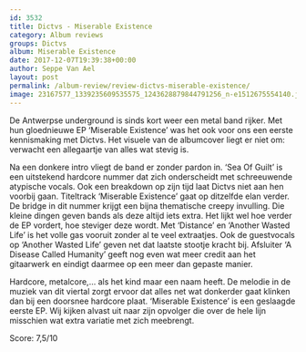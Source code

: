 ```yaml
---
id: 3532
title: Dictvs - Miserable Existence
category: Album reviews
groups: Dictvs
album: Miserable Existence
date: 2017-12-07T19:39:38+00:00
author: Seppe Van Ael
layout: post
permalink: /album-review/review-dictvs-miserable-existence/
image: 23167577_1339235609535575_1243628879844791256_n-e1512675554140.jpg
---
```

De Antwerpse underground is sinds kort weer een metal band rijker. Met hun gloednieuwe EP ‘Miserable Existence’ was het ook voor ons een eerste kennismaking met Dictvs. Het visuele van de albumcover liegt er niet om: verwacht een allegaartje van alles wat stevig is.

Na een donkere intro vliegt de band er zonder pardon in. ‘Sea Of Guilt’ is een uitstekend hardcore nummer dat zich onderscheidt met schreeuwende atypische vocals. Ook een breakdown op zijn tijd laat Dictvs niet aan hen voorbij gaan. Titeltrack ‘Miserable Existence’ gaat op ditzelfde elan verder. De bridge in dit nummer krijgt een bijna thematische creepy invulling. Die kleine dingen geven bands als deze altijd iets extra. Het lijkt wel hoe verder de EP vordert, hoe steviger deze wordt. Met ‘Distance’ en ‘Another Wasted Life’ is het volle gas vooruit zonder al te veel extraatjes. Ook de guestvocals op ‘Another Wasted Life’ geven net dat laatste stootje kracht bij. Afsluiter ‘A Disease Called Humanity’ geeft nog even wat meer credit aan het gitaarwerk en eindigt daarmee op een meer dan gepaste manier.

Hardcore, metalcore,… als het kind maar een naam heeft. De melodie in de muziek van dit viertal zorgt ervoor dat alles net wat donkerder gaat klinken dan bij een doorsnee hardcore plaat. ‘Miserable Existence’ is een geslaagde eerste EP. Wij kijken alvast uit naar zijn opvolger die over de hele lijn misschien wat extra variatie met zich meebrengt.

Score: 7,5/10

&nbsp;